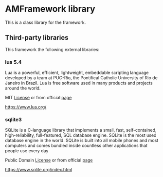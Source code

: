 # AMFramework library

This is a class library for the framework.

## Third-party libraries

This framework the following external libraries:

### lua 5.4

Lua is a powerful, efficient, lightweight, embeddable scripting language developed by a team at PUC-Rio, the Pontifical Catholic University of Rio de Janeiro in Brazil. Lua is free software used in many products and projects around the world.

MIT [License](external/lua542/LICENSE) or from official [page](https://www.lua.org/about.html)

https://www.lua.org/

### sqlite3

SQLite is a C-language library that implements a small, fast, self-contained, high-reliability, full-featured, SQL database engine. SQLite is the most used database engine in the world. SQLite is built into all mobile phones and most computers and comes bundled inside countless other applications that people use every day

Public Domain [License](external/sqlite3/LICENSE) or from official [page](https://www.sqlite.org/copyright.html)

https://www.sqlite.org/index.html
